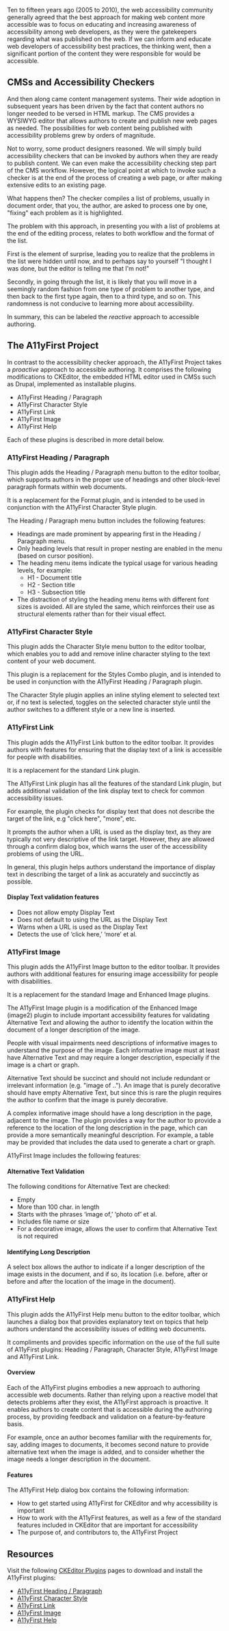 Ten to fifteen years ago (2005 to 2010), the web accessibility community generally agreed that the best approach for making web content more accessible was to focus on educating and increasing awareness of accessibility among web developers, as they were the gatekeepers regarding what was published on the web. If we can inform and educate web developers of accessibility best practices, the thinking went, then a significant portion of the content they were responsible for would be accessible.

## CMSs and Accessibility Checkers

And then along came content management systems. Their wide adoption in subsequent years has been driven by the fact that content authors no longer needed to be versed in HTML markup. The CMS provides a WYSIWYG editor that allows authors to create and publish new web pages as needed. The possibilities for web content being published with accessibility problems grew by orders of magnitude.

Not to worry, some product designers reasoned. We will simply build accessibility checkers that can be invoked by authors when they are ready to publish content. We can even make the accessibility checking step part of the CMS workflow. However, the logical point at which to invoke such a checker is at the end of the process of creating a web page, or after making extensive edits to an existing page.

What happens then? The checker compiles a list of problems, usually in document order, that you, the author, are asked to process one by one, "fixing" each problem as it is highlighted.

The problem with this approach, in presenting you with a list of problems at the end of the editing process, relates to both workflow and the format of the list.

First is the element of surprise, leading you to realize that the problems in the list were hidden until now, and to perhaps say to yourself "I thought I was done, but the editor is telling me that I'm not!"

Secondly, in going through the list, it is likely that you will move in a seemingly random fashion from one type of problem to another type, and then back to the first type again, then to a third type, and so on. This randomness is not conducive to learning more about accessibility.

In summary, this can be labeled the _reactive_ approach to accessible authoring.

## The A11yFirst Project

In contrast to the accessibility checker approach, the A11yFirst Project takes a _proactive_ approach to accessible authoring. It comprises the following modifications to CKEditor, the embedded HTML editor used in CMSs such as Drupal, implemented as installable plugins.

* A11yFirst Heading / Paragraph
* A11yFirst Character Style
* A11yFirst Link
* A11yFirst Image
* A11yFirst Help

Each of these plugins is described in more detail below.

### A11yFirst Heading / Paragraph

This plugin adds the Heading / Paragraph menu button to the editor toolbar, which supports authors in the proper use of headings and other block-level paragraph formats within web documents.

It is a replacement for the Format plugin, and is intended to be used in conjunction with the A11yFirst Character Style plugin.

The Heading / Paragraph menu button includes the following features:

* Headings are made prominent by appearing first in the Heading / Paragraph menu.
* Only heading levels that result in proper nesting are enabled in the menu (based on cursor position).
* The heading menu items indicate the typical usage for various heading levels, for example:
    *  H1 - Document title
    *  H2 - Section title
    *  H3 - Subsection title
* The distraction of styling the heading menu items with different font sizes is avoided. All are styled the same, which reinforces their use as structural elements rather than for their visual effect.

### A11yFirst Character Style

This plugin adds the Character Style menu button to the editor toolbar, which enables you to add and remove inline character styling to the text content of your web document.

This plugin is a replacement for the Styles Combo plugin, and is intended to be used in conjunction with the A11yFirst Heading / Paragraph plugin.

The Character Style plugin applies an inline styling element to selected text or, if no text is selected, toggles on the selected character style until the author switches to a different style or a new line is inserted.

### A11yFirst Link

This plugin adds the A11yFirst Link button to the editor toolbar. It provides authors with features for ensuring that the display text of a link is accessible for people with disabilities.

It is a replacement for the standard Link plugin.

The A11yFirst Link plugin has all the features of the standard Link plugin, but adds additional validation of the link display text to check for common accessibility issues.

For example, the plugin checks for display text that does not describe the target of the link, e.g "click here", "more", etc.

It prompts the author when a URL is used as the display text, as they are typically not very descriptive of the link target. However, they are allowed through a confirm dialog box, which warns the user of the accessibility problems of using the URL.

In general, this plugin helps authors understand the importance of display text in describing the target of a link as accurately and succinctly as possible.

#### Display Text validation features

* Does not allow empty Display Text
* Does not default to using the URL as the Display Text
* Warns when a URL is used as the Display Text
* Detects the use of ‘click here,’ ‘more’ et al.

### A11yFirst Image

This plugin adds the A11yFirst Image button to the editor toolbar. It provides authors with additional features for ensuring image accessibility for people with disabilities.

It is a replacement for the standard Image and Enhanced Image plugins.

The A11yFirst Image plugin is a modification of the Enhanced Image (image2) plugin to include important accessibility features for validating Alternative Text and allowing the author to identify the location within the document of a longer description of the image.

People with visual impairments need descriptions of informative images to understand the purpose of the image. Each informative image must at least have Alternative Text and may require a longer description, especially if the image is a chart or graph.

Alternative Text should be succinct and should not include redundant or irrelevant information (e.g. "image of .."). An image that is purely decorative should have empty Alternative Text, but since this is rare the plugin requires the author to confirm that the image is purely decorative.

A complex informative image should have a long description in the page, adjacent to the image. The plugin provides a way for the author to provide a reference to the location of the long description in the page, which can provide a more semantically meaningful description. For example, a table may be provided that includes the data used to generate a chart or graph.

A11yFirst Image includes the following features:

#### Alternative Text Validation

The following conditions for Alternative Text are checked:

* Empty
* More than 100 char. in length
* Starts with the phrases ‘image of,’ ‘photo of’ et al.
* Includes file name or size
* For a decorative image, allows the user to confirm that Alternative Text is not required

#### Identifying Long Description

A select box allows the author to indicate if a longer description of the image exists in the document, and if so, its location (i.e. before, after or before and after the location of the image in the document).

### A11yFirst Help

This plugin adds the A11yFirst Help menu button to the editor toolbar, which launches a dialog box that provides explanatory text on topics that help authors understand the accessibility issues of editing web documents.

It compliments and provides specific information on the use of the full suite of A11yFirst plugins: Heading / Paragraph, Character Style, A11yFirst Image and A11yFirst Link.

#### Overview

Each of the A11yFirst plugins embodies a new approach to authoring accessible web documents. Rather than relying upon a reactive model that detects problems after they exist, the A11yFirst approach is proactive. It enables authors to create content that is accessible during the authoring process, by providing feedback and validation on a feature-by-feature basis.

For example, once an author becomes familiar with the requirements for, say, adding images to documents, it becomes second nature to provide alternative text when the image is added, and to consider whether the image needs a longer description in the document.

#### Features

The A11yFirst Help dialog box contains the following information:

* How to get started using A11yFirst for CKEditor and why accessibility is important
* How to work with the A11yFirst features, as well as a few of the standard features included in CKEditor that are important for accessibility
* The purpose of, and contributors to, the A11yFirst Project

## Resources

Visit the following [CKEditor Plugins](https://ckeditor.com/cke4/addons/plugins/all) pages to download and install the A11yFirst plugins:

* [A11yFirst Heading / Paragraph](https://ckeditor.com/cke4/addon/a11yheading)
* [A11yFirst Character Style](https://ckeditor.com/cke4/addon/a11ystylescombo)
* [A11yFirst Link](https://ckeditor.com/cke4/addon/a11ylink)
* [A11yFirst Image](https://ckeditor.com/cke4/addon/a11yimage)
* [A11yFirst Help](https://ckeditor.com/cke4/addon/a11yfirsthelp)
